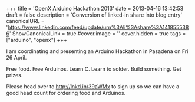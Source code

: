 +++
title = 'OpenX Arduino Hackathon 2013'
date = 2013-04-16 13:42:53
draft = false
description = 'Conversion of linked-in share into blog entry'
canonicalURL = 'https://www.linkedin.com/feed/update/urn%3Ali%3Ashare%3A1418555386'
ShowCanonicalLink = true
#cover.image = ''
cover.hidden = true
tags = ["arduino", "openx"]
+++

I am coordinating and presenting an Arduino Hackathon in Pasadena on Fri 26 April.

Free food. Free Arduinos. Learn C. Learn to solder. Build something. Get prizes.

Please head over to http://lnkd.in/39aWMx to sign up so we can have a good head
count for ordering food and Arduinos.
